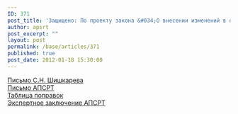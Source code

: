 ```yaml
---
ID: 371
post_title: 'Защищено: По проекту закона &#034;О внесении изменений в отдельные законодательные акты РФ&#034;'
author: apsrt
post_excerpt: ""
layout: post
permalink: /base/articles/371
published: true
post_date: 2012-01-18 15:30:00
---
```

<a href="http://www.apsrt.ru/docs/izm.jpg">Письмо С.Н. Шишкарева</a><br />
<a href="http://www.apsrt.ru/docs/2-13-316.doc">Письмо АПСРТ</a><br />
<a href="http://www.apsrt.ru/docs/tabl.doc">Таблица поправок</a><br />
<a href="http://www.apsrt.ru/docs/exp.doc">Экспертное заключение АПСРТ</a><br />